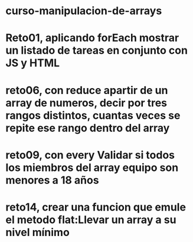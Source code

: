# curso-manipulacion-de-arrays
# Reto01, aplicando forEach mostrar un listado de tareas en conjunto con JS y HTML
# reto06, con reduce apartir de un array de numeros, decir por tres rangos distintos, cuantas veces se repite ese rango dentro del array
# reto09, con every Validar si todos los miembros del array equipo son menores a 18 años
# reto14, crear una funcion que emule el metodo flat:Llevar un array a su nivel mínimo